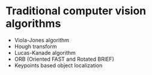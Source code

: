 # Traditional computer vision algorithms

* Viola-Jones algorithm
* Hough transform
* Lucas-Kanade algorithm
* ORB (Oriented FAST and Rotated BRIEF)
* Keypoints based object localization
